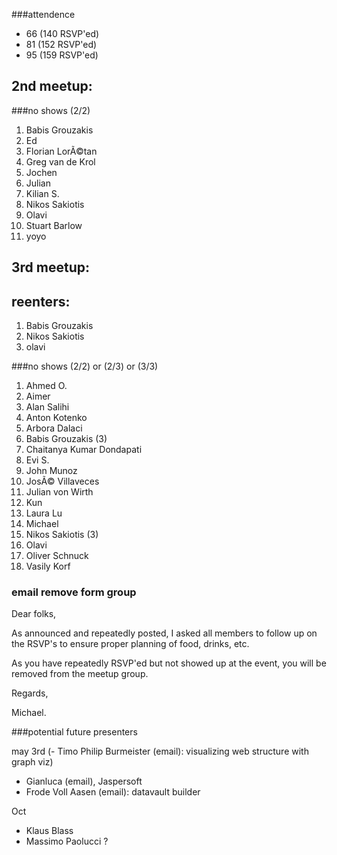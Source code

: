 ###attendence
- 66 (140 RSVP'ed)
- 81 (152 RSVP'ed)
- 95 (159 RSVP'ed)


## 2nd meetup:
###no shows
(2/2)

1. Babis Grouzakis
2. Ed
3. Florian LorÃ©tan
4. Greg van de Krol
5. Jochen
6. Julian
7. Kilian S.
8. Nikos Sakiotis
9. Olavi
10. Stuart Barlow
11. yoyo

## 3rd meetup:

## reenters:
1. Babis Grouzakis
2. Nikos Sakiotis
3. olavi

###no shows
(2/2) or (2/3) or (3/3)

1.	Ahmed O.
2.	Aimer
3.	Alan Salihi
4.	Anton Kotenko
5.	Arbora Dalaci
6.	Babis Grouzakis (3)
7.	Chaitanya Kumar Dondapati
8.	Evi S.
9.	John Munoz
10.	JosÃ© Villaveces
11.	Julian von Wirth
12.	Kun
13.	Laura Lu
14.	Michael
15.	Nikos Sakiotis (3)
16.	Olavi
17.	Oliver Schnuck
18.	Vasily Korf

### email remove form group
Dear folks,

As announced and repeatedly posted, I asked all members to follow up on the RSVP's to ensure proper planning of food, drinks, etc.

As you have repeatedly RSVP'ed but not showed up at the event, you will be removed from the meetup group.

Regards,

 Michael. 

###potential future presenters

may 3rd
(- Timo Philip Burmeister (email): visualizing web structure with graph viz)
- Gianluca (email), Jaspersoft
- Frode Voll Aasen	(email): datavault builder

Oct
- Klaus Blass
- Massimo Paolucci ?
